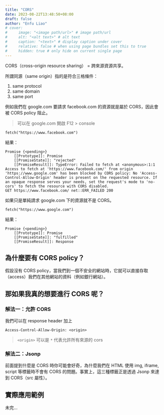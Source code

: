 ```yaml
---
title: "CORS"
date: 2023-08-22T13:48:50+08:00
draft: false
author: "Enfu Liao"
# cover:
#     image: "<image path/url>" # image path/url
#     alt: "<alt text>" # alt text
#     caption: "<text>" # display caption under cover
#     relative: false # when using page bundles set this to true
#     hidden: true # only hide on current single page
---
```


CORS（cross-origin resource sharing） = 跨來源資源共享。

所謂同源（same origin）指的是符合三格條件：
1. same protocol
2. same domain
3. same port

例如我們在 google.com 要請求 facebook.com 的資源就是屬於 CORS，因此會被 CORS policy 阻止。
> 可以在 google.com 開啟 F12 > console

```
fetch("https://www.facebook.com")
```

結果：
```
Promise {<pending>}
    [[Prototype]]: Promise
    [[PromiseState]]: "rejected"
    [[PromiseResult]]: TypeError: Failed to fetch at <anonymous>:1:1
Access to fetch at 'https://www.facebook.com/' from origin 'https://www.google.com' has been blocked by CORS policy: No 'Access-Control-Allow-Origin' header is present on the requested resource. If an opaque response serves your needs, set the request's mode to 'no-cors' to fetch the resource with CORS disabled.
GET https://www.facebook.com/ net::ERR_FAILED 200
```

如果只是單純請求 google.com 下的資源就不是 CORS。

```
fetch("https://www.google.com")
```

結果：
```
Promise {<pending>}
    [[Prototype]]: Promise
    [[PromiseState]]: "fulfilled"
    [[PromiseResult]]: Response
```


## 為什麼要有 CORS policy？
假設沒有 CORS policy，當我們到一個不安全的網站時，它就可以直接存取（access）我們在其他網站的資料（例如銀行網站）。

## 那如果我真的想要進行 CORS 呢？
### 解法一：允許 CORS
我們可以在 response header 加上 
```
Access-Control-Allow-Origin: <origin>
```
> `<origin>` 可以是 `*` 代表允許所有來源的 cors

### 解法二：Jsonp
前面提到什麼是 CORS 時你可能會好奇，為什麼我們在 HTML 使用 img, iframe, script 等標籤時不會有 CORS 的問題。事實上，這三種標籤正是透過 Jsonp 來達到 CORS（src 屬性）。

## 實際應用範例
未完...